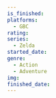 ```yaml
---
is_finished:
platforms:
  - GBC
rating:
series:
  - Zelda
started_date:
genre:
  - Action
  - Adventure
img:
finished_date:
---
```

